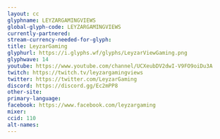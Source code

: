 ```yaml
---
layout: cc
glyphname: LEYZARGAMINGVIEWS
global-glyph-code: LEYZARGAMINGVIEWS
currently-partnered: 
stream-currency-needed-for-glyph: 
title: LeyzarGaming
glyphurl: https://i.glyphs.wf/glyphs/LeyzarViewGaming.png
glyphwave: 14
youtube: https://www.youtube.com/channel/UCXeubDV2dwI-V9FO9oiDu3A
twitch: https://twitch.tv/leyzargamingviews
twitter: https://twitter.com/LeyzarGaming
discord: https://discord.gg/Ec2mPP8
other-site: 
primary-language: 
facebook: https://www.facebook.com/leyzargaming
mixer: 
ccid: 110
alt-names: 
---
```



